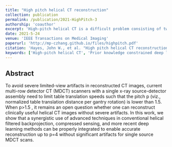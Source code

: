 ```yaml
---
title: "High pitch helical CT reconstruction"
collection: publication
permalink: /publication/2021-HighPitch-3
authorship: 'coauthor'
excerpt: 'High-pitch helical CT is a difficult problem consisting of two types of imaging tasks: limited-view reconstruction and sparse-view reconstruction. The reconstruction framework of DL-PICCS developed in my [first-authored paper](publication/2021-DL-PICCS-1.pdf') was used to tackle this problem.'
date: 2021-5-24
venue: 'IEEE Transactions on Medical Imaging'
paperurl: 'http://mp-czhang.github.io/files/highpitch.pdf'
citation: 'Hayes, John W., et al. "High pitch helical CT reconstruction." IEEE Transactions on Medical Imaging 40.11 (2021): 3077-3088.'
keywords: ['High-pitch helical CT', 'Prior knowledge constrained deep learning']
---
```


## Abstract
To avoid severe limited-view artifacts in reconstructed CT images, current multi-row detector CT (MDCT) scanners with a single x-ray source-detector assembly need to limit table translation speeds such that the pitch p (viz., normalized table translation distance per gantry rotation) is lower than 1.5. When p>1.5 , it remains an open question whether one can reconstruct clinically useful helical CT images without severe artifacts. In this work, we show that a synergistic use of advanced techniques in conventional helical filtered backprojection, compressed sensing, and more recent deep learning methods can be properly integrated to enable accurate reconstruction up to p=4 without significant artifacts for single source MDCT scans.
